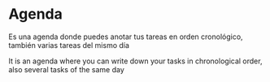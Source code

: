 # Agenda

Es una agenda donde puedes anotar tus tareas en orden cronológico, también varias tareas del mismo día

It is an agenda where you can write down your tasks in chronological order, also several tasks of the same day
